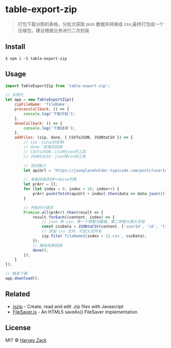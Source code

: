 # table-export-zip

> 打包下载分割的表格，分批次获取 json 数据并转换成 csv,最终打包成一个压缩包，建议根据业务进行二次封装

## Install

```
$ npm i -S table-export-zip
```

## Usage

```js
import TableExportZip from 'table-export-zip';

// 实例化
let app = new TableExportZip({
	zipFileName: 'fileName',
	processCallback: () => {
		console.log('下载开始');
	},
	doneCallback: () => {
		console.log('下载结束');
	},
	addFiles: (zip, done, { CSVToJSON, JSONtoCSV }) => {
		// zip：jszip的实例
		// done：结束的回调
		// CSVToJSON：csv转json的工具
		// JSONtoCSV：json转csv的工具

		// 测试接口
		let apiUrl = 'https://jsonplaceholder.typicode.com/posts?userId=';

		// 准备待请求的Promise列表
		let prArr = [];
		for (let index = 0; index < 10; index++) {
			prArr.push(fetch(apiUrl + index).then(data => data.json()));
		}

		// 开始并行请求
		Promise.all(prArr).then(result => {
			result.forEach((content, index) => {
				// json 转 csv，第一个参数为数据，第二参数为表头字段
				const csvData = JSONtoCSV(content, ['userId', 'id', 'title', 'body']);
				// 添加 csv 文件，可定义文件名
				zip.file(`fileName${index + 1}.csv`, csvData);
			});
			// 触发结束回调
			done();
		});
	}
});

// 触发下载
app.download();
```

## Related

- [jszip](https://github.com/Stuk/jszip) - Create, read and edit .zip files with Javascript
- [FileSaver.js](https://github.com/eligrey/FileSaver.js) - An HTML5 saveAs() FileSaver implementation

## License

MIT © [Harvey Zack](https://www.zhw-island.com/)
